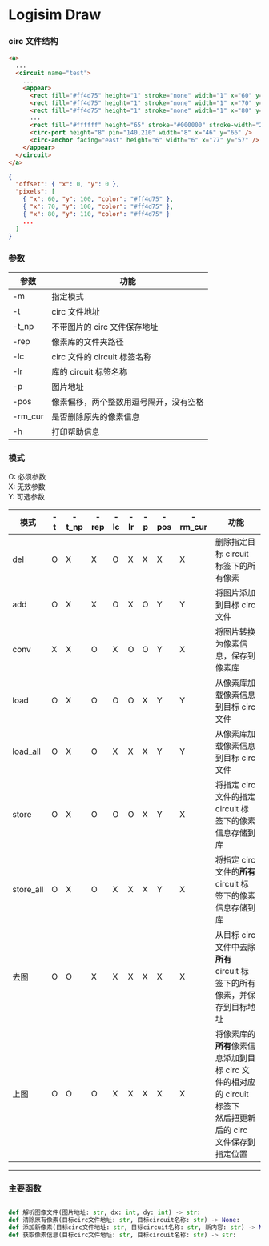 # Logisim Draw

### circ 文件结构

```html
<a>
  ...
  <circuit name="test">
    ...
    <appear>
      <rect fill="#ff4d75" height="1" stroke="none" width="1" x="60" y="100" />
      <rect fill="#ff4d75" height="1" stroke="none" width="1" x="70" y="100" />
      <rect fill="#ff4d75" height="1" stroke="none" width="1" x="80" y="110" />
      ...
      <rect fill="#ffffff" height="65" stroke="#000000" stroke-width="2" width="88" x="90" y="112" />
      <circ-port height="8" pin="140,210" width="8" x="46" y="66" />
      <circ-anchor facing="east" height="6" width="6" x="77" y="57" />
    </appear>
  </circuit>
</a>
```

```json
{
  "offset": { "x": 0, "y": 0 },
  "pixels": [
    { "x": 60, "y": 100, "color": "#ff4d75" },
    { "x": 70, "y": 100, "color": "#ff4d75" },
    { "x": 80, "y": 110, "color": "#ff4d75" }
    ...
  ]
}
```

### 参数

| 参数    | 功能                                   |
| ------- | -------------------------------------- |
| -m      | 指定模式                               |
| -t      | circ 文件地址                          |
| -t_np   | 不带图片的 circ 文件保存地址           |
| -rep    | 像素库的文件夹路径                     |
| -lc     | circ 文件的 circuit 标签名称           |
| -lr     | 库的 circuit 标签名称                  |
| -p      | 图片地址                               |
| -pos    | 像素偏移，两个整数用逗号隔开，没有空格 |
| -rm_cur | 是否删除原先的像素信息                 |
| -h      | 打印帮助信息                           |

### 模式

O: 必须参数<br>
X: 无效参数<br>
Y: 可选参数<br>

| 模式      | -t  | -t_np | -rep | -lc | -lr | -p  | -pos | -rm_cur | 功能                                                                                                                |
| --------- | --- | ----- | ---- | --- | --- | --- | ---- | ------- | ------------------------------------------------------------------------------------------------------------------- |
| del       | O   | X     | X    | O   | X   | X   | X    | X       | 删除指定目标 circuit 标签下的所有像素                                                                               |
| add       | O   | X     | X    | O   | X   | O   | Y    | Y       | 将图片添加到目标 circ 文件                                                                                          |
| conv      | X   | X     | O    | X   | O   | O   | Y    | X       | 将图片转换为像素信息，保存到像素库                                                                                  |
| load      | O   | X     | O    | O   | O   | X   | Y    | Y       | 从像素库加载像素信息到目标 circ 文件                                                                                |
| load_all  | O   | X     | O    | X   | X   | X   | Y    | Y       | 从像素库加载像素信息到目标 circ 文件                                                                                |
| store     | O   | X     | O    | O   | O   | X   | Y    | X       | 将指定 circ 文件的指定 circuit 标签下的像素信息存储到库                                                             |
| store_all | O   | X     | O    | X   | X   | X   | Y    | X       | 将指定 circ 文件的**所有** circuit 标签下的像素信息存储到库                                                         |
| 去图      | O   | O     | X    | X   | X   | X   | X    | X       | 从目标 circ 文件中去除**所有** circuit 标签下的所有像素，并保存到目标地址                                           |
| 上图      | O   | O     | O    | X   | X   | X   | X    | X       | 将像素库的**所有**像素信息添加到目标 circ 文件的相对应的 circuit 标签下 <br> 然后把更新后的 circ 文件保存到指定位置 |

---

### 主要函数

```python

def 解析图像文件(图片地址: str, dx: int, dy: int) -> str:
def 清除原有像素(目标circ文件地址: str, 目标circuit名称: str) -> None:
def 添加新像素(目标circ文件地址: str, 目标circuit名称: str, 新内容: str) -> None:
def 获取像素信息(目标circ文件地址: str, 目标circuit名称: str) -> str:

```
